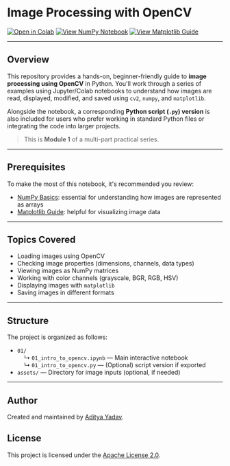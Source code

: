 # Image Processing with OpenCV

[![Open in Colab](https://colab.research.google.com/assets/colab-badge.svg)](https://colab.research.google.com/github/Adityeah18/opencv-intro/blob/main/01/01_intro_to_opencv.ipynb)
[![View NumPy Notebook](https://img.shields.io/badge/NumPy%20Basics-Notebook-blue)](https://github.com/Adityeah18/numpy)
[![View Matplotlib Guide](https://img.shields.io/badge/Matplotlib%20Tutorial-Notebook-green)](https://github.com/Adityeah18/matplotlib)

---

## Overview

This repository provides a hands-on, beginner-friendly guide to **image processing using OpenCV** in Python. You'll work through a series of examples using Jupyter/Colab notebooks to understand how images are read, displayed, modified, and saved using `cv2`, `numpy`, and `matplotlib`.

Alongside the notebook, a corresponding **Python script (`.py`) version** is also included for users who prefer working in standard Python files or integrating the code into larger projects.

> This is **Module 1** of a multi-part practical series.


---

## Prerequisites

To make the most of this notebook, it's recommended you review:

- [NumPy Basics](https://github.com/Adityeah18/numpy): essential for understanding how images are represented as arrays
- [Matplotlib Guide](https://github.com/Adityeah18/matplotlib): helpful for visualizing image data

---

## Topics Covered

- Loading images using OpenCV
- Checking image properties (dimensions, channels, data types)
- Viewing images as NumPy matrices
- Working with color channels (grayscale, BGR, RGB, HSV)
- Displaying images with `matplotlib`
- Saving images in different formats

---


## Structure

The project is organized as follows:

- `01/`  
  &nbsp;&nbsp;&nbsp;&nbsp;↳ `01_intro_to_opencv.ipynb` — Main interactive notebook  
  &nbsp;&nbsp;&nbsp;&nbsp;↳ `01_intro_to_opencv.py` — (Optional) script version if exported  
- `assets/` — Directory for image inputs (optional, if needed)  
  


---

## Author

Created and maintained by [Aditya Yadav](https://github.com/Adityeah18).



## License

This project is licensed under the [Apache License 2.0](LICENSE).





